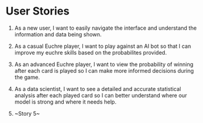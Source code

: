 # User Stories

1. As a new user, I want to easily navigate the interface and understand the information and data being shown.

1. As a casual Euchre player, I want to play against an AI bot so that I can improve my euchre skills based on the probabilites provided.

1. As an advanced Euchre player, I want to view the probability of winning after each card is played so I can make more informed decisions during the game.

1. As a data scientist, I want to see a detailed and accurate statistical analysis after each played card so I can better understand where our model is strong and where it needs help.

1. ~Story 5~ 